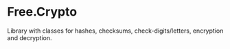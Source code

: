 # Free.Crypto
Library with classes for hashes, checksums, check-digits/letters, encryption and decryption.
